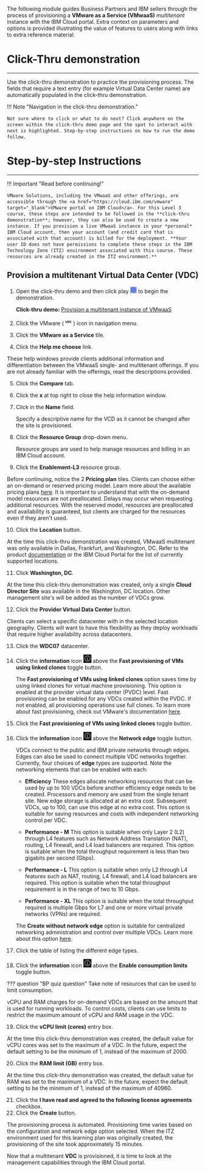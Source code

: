 The following module guides Business Partners and IBM sellers through the process of provisioning a **VMware as a Service (VMwaaS)** *multitenant* instance with the IBM Cloud portal. Extra context on parameters and options is provided illustrating the value of features to users along with links to extra reference material.

#
# Click-Thru demonstration
-----------------------------

 Use the click-thru demonstration to practice the provisioning process. The fields that require a text entry (for example Virtual Data Center name) are automatically populated in the click-thru demonstration. 

!!! Note "Navigation in the click-thru demonstration."
    
    Not sure where to click or what to do next? Click anywhere on the screen within the click-thru demo page and the spot to interact with next is highlighted. Step-by-step instructions on how to run the demo follow.

#
# Step-by-step Instructions
----------------------

!!! Important "Read before continuing!"

    VMware Solutions, including the VMwaaS and other offerings, are accessible through the <a href="https://cloud.ibm.com/vmware" target="_blank">VMware portal on IBM Cloud</a>. For this Level 3 course, these steps are intended to be followed in the **click-thru demonstration**; however, they can also be used to create a new instance. If you provision a live VMwaaS instance in your *personal* IBM Cloud account, then your account (and credit card that is associated with that account) is billed for the deployment. **Your user ID does not have permissions to complete these steps in the IBM Technology Zone (ITZ) environment associated with this course. These resources are already created in the ITZ environment.**

##
## Provision a multitenant Virtual Data Center (VDC)


1. Open the click-thru demo and then click play ![](_attachments/ClickThruPlayButton.png) to begin the demonstration.

     **Click-thru demo:** <a href="https://ibm.github.io/SalesEnablement-test-repo/includes/VMwaaS-mt-provisioning/index.html" target ="_blank">Provision a multitenant instance of VMwaaS</a>

2. Click the VMware (![](_attachments/VMicon.png)) icon in navigation menu.
3. Click the **VMware as a Service** tile.
4. Click the **Help me choose** link.

These help windows provide clients additional information and differentiation between the VMwaaS single- and multitenant offerings. If you are not already familiar with the offerings, read the descriptions provided.

5. Click the **Compare** tab.
6. Click the **x** at top right to close the help information window.
7. Click in the **Name** field.

    Specify a descriptive name for the VCD as it cannot be changed after the site is provisioned.

8. Click the **Resource Group** drop-down menu.

    Resource groups are used to help manage resources and billing in an IBM Cloud account.

9. Click the **Enablement-L3** resource group.


Before continuing, notice the 2 **Pricing plan** tiles. Clients can choose either an on-demand or reserved pricing model. Learn more about the available pricing plans <a href="https://cloud.ibm.com/docs/vmware-service?topic=vmware-service-mt_pricing" target="_blank">here</a>. It is important to understand that with the on-demand model resources are not preallocated. Delays may occur when requesting additional resources. With the reserved model, resources are preallocated and availability is guaranteed, but clients are charged for the resources even if they aren't used.


10. Click the **Location** button.

At the time this click-thru demonstration was created, VMwaaS multitenant was only available in Dallas, Frankfurt, and Washington, DC. Refer to the product <a href="https://cloud.ibm.com/docs/vmwaresolutions?topic=vmwaresolutions-tenant-plan-deploy" target="_blank">documentation</a> or the IBM Cloud Portal for the list of currently supported locations.

11. Click **Washington, DC**.

At the time this click-thru demonstration was created, only a single **Cloud Director Site** was available in the Washington, DC location. Other management site's will be added as the number of VDCs grow.

12. Click the **Provider Virtual Data Center** button.

Clients can select a specific datacenter with in the selected location geography. Clients will want to have this flexibility as they deploy workloads that require higher availability across datacenters. 

13. Click the **WDC07** datacenter.
14. Click the **information** icon ![](_attachments/infoIcon.png) above the **Fast provisioning of VMs using linked clones** toggle button.


    The **Fast provisioning of VMs using linked clones** option saves time by using linked clones for virtual machine provisioning. This option is enabled at the provider virtual data center (PVDC) level. Fast provisioning can be enabled for any VDCs created within the PVDC. If not enabled, all provisioning operations use full clones. To learn more about fast provisioning, check out VMware's documentation <a href="https://docs.vmware.com/en/VMware-Cloud-Director/10.4/VMware-Cloud-Director-Tenant-Portal-Guide/GUID-4C232B62-4C95-44FF-AD8F-DA2588A5BACC.html" target="_blank">here</a>. 

15. Click the **Fast provisioning of VMs using linked clones** toggle button.
16. Click the **information** icon ![](_attachments/infoIcon.png) above the **Network edge** toggle button.

    VDCs connect to the public and IBM private networks through edges. Edges can also be used to connect multiple VDC networks together. Currently, four choices of **edge** types are supported. Note the networking elements that can be enabled with each: 

    - **Efficiency** These edges allocate networking resources that can be used by up to 100 VDCs before another efficiency edge needs to be created. Processors and memory are used from the single tenant site. New edge storage is allocated at an extra cost. Subsequent VDCs, up to 100, can use this edge at no extra cost. This option is suitable for saving resources and costs with independent networking control per VDC.

    - **Performance - M** This option is suitable when only Layer 2 (L2) through L4 features such as Network Address Translation (NAT), routing, L4 firewall, and L4 load balancers are required. This option is suitable when the total throughput requirement is less than two gigabits per second (Gbps).

    - **Performance - L** This option is suitable when only L2 through L4 features such as NAT, routing, L4 firewall, and L4 load balancers are required. This option is suitable when the total throughput requirement is in the range of two to 10 Gbps.

    - **Performance - XL** This option is suitable when the total throughput required is multiple Gbps for L7 and one or more virtual private networks (VPNs) are required. 

    The **Create without network edge** option is suitable for centralized networking administration and control over multiple VDCs. Learn more about this option <a href="https://cloud.ibm.com/docs/vmware-service?topic=vmware-service-vdc-adding#vdc-adding-procedure" target="_blank">here</a>.

17. Click the table of listing the different edge types.
18. Click the **information** icon ![](_attachments/infoIcon.png) above the **Enable consumption limits** toggle button.

??? question "BP quiz question"
    Take note of resources that can be used to limit consumption.

vCPU and RAM charges for on-demand VDCs are based on the amount that is used for running workloads. To control costs, clients can use limits to restrict the maximum amount of vCPU and RAM usage in the VDC.

19. Click the **vCPU limit (cores)** entry box.

At the time this click-thru demonstration was created, the default value for vCPU cores was set to the maximum of a VDC. In the future, expect the default setting to be the minimum of 1, instead of the maximum of 2000.

20. Click the **RAM limit (GB)** entry box.

At the time this click-thru demonstration was created, the default value for RAM was set to the maximum of a VDC. In the future, expect the default setting to be the minimum of 1, instead of the maximum of 40960.

21. Click the **I have read and agreed to the following license agreements** checkbox.
22. Click the **Create** button.

The provisioning process is automated. Provisioning time varies based on the configuration and network edge option selected. When the ITZ environment used for this learning plan was originally created, the provisioning of the site took approximately 15 minutes.

Now that a multitenant **VDC** is provisioned, it is time to look at the management capabilities through the IBM Cloud portal.